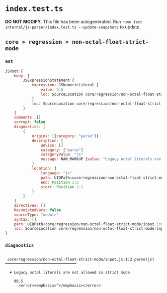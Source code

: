 # `index.test.ts`

**DO NOT MODIFY**. This file has been autogenerated. Run `rome test internal/js-parser/index.test.ts --update-snapshots` to update.

## `core > regression > non-octal-float-strict-mode`

### `ast`

```javascript
JSRoot {
	body: [
		JSExpressionStatement {
			expression: JSNumericLiteral {
				value: 9.5
				loc: SourceLocation core/regression/non-octal-float-strict-mode/input.js 1:0-1:4
			}
			loc: SourceLocation core/regression/non-octal-float-strict-mode/input.js 1:0-1:4
		}
	]
	comments: []
	corrupt: false
	diagnostics: [
		{
			origins: [{category: "parse"}]
			description: {
				advice: []
				category: ["parse"]
				categoryValue: "js"
				message: RAW_MARKUP {value: "Legacy octal literals are not allowed in strict mode"}
			}
			location: {
				language: "js"
				path: UIDPath<core/regression/non-octal-float-strict-mode/input.js>
				end: Position 1:2
				start: Position 1:2
			}
		}
	]
	directives: []
	hasHoistedVars: false
	sourceType: "module"
	syntax: []
	path: UIDPath<core/regression/non-octal-float-strict-mode/input.js>
	loc: SourceLocation core/regression/non-octal-float-strict-mode/input.js 1:0-2:0
}
```

### `diagnostics`

```

 core/regression/non-octal-float-strict-mode/input.js:1:2 parse(js) ━━━━━━━━━━━━━━━━━━━━━━━━━━━━━━━━

  ✖ Legacy octal literals are not allowed in strict mode

    09.5
      <error><emphasis>^</emphasis></error>


```
